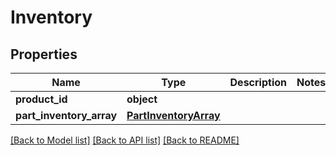 # Inventory

## Properties
Name | Type | Description | Notes
------------ | ------------- | ------------- | -------------
**product_id** | **object** |  | 
**part_inventory_array** | [**PartInventoryArray**](PartInventoryArray.md) |  | 

[[Back to Model list]](../README.md#documentation-for-models) [[Back to API list]](../README.md#documentation-for-api-endpoints) [[Back to README]](../README.md)

